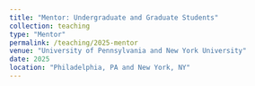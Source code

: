 ```yaml
---
title: "Mentor: Undergraduate and Graduate Students"
collection: teaching
type: "Mentor"
permalink: /teaching/2025-mentor
venue: "University of Pennsylvania and New York University"
date: 2025
location: "Philadelphia, PA and New York, NY"
---
```

